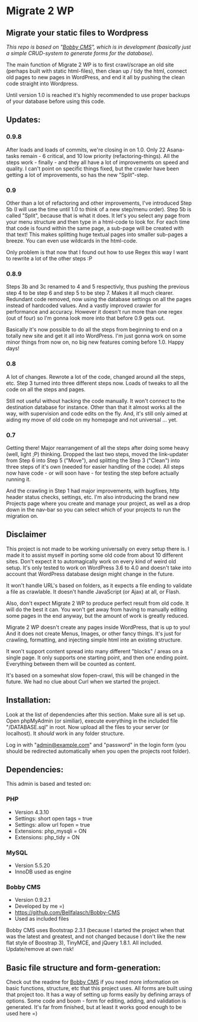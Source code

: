 Migrate 2 WP
================

Migrate your static files to Wordpress
------------------

*This repo is based on "[Bobby CMS](https://github.com/Bellfalasch/Bobby-CMS)", which is in development (basically just a simple CRUD-system to generate forms for the database).*

The main function of Migrate 2 WP is to first crawl/scrape an old site (perhaps built with static html-files), then clean up / tidy the html, connect old pages to new pages in WordPress, and end it all by pushing the clean code straight into Wordpress.

Until version 1.0 is reached it's highly recommended to use proper backups of your database before using this code.

Updates:
----------------

### 0.9.8

After loads and loads of commits, we're closing in on 1.0. Only 22 Asana-tasks remain - 6 critical, and 10 low priority (refactoring-things). All the steps work - finally - and they all have a lot of improvements on speed and quality. I can't point on specific things fixed, but the crawler have been getting a lot of improvements, so has the new "Split"-step.

### 0.9

Other than a lot of refactoring and other improvements, I've introduced Step 5b (I will use the time until 1.0 to think of a new step/menu order). Step 5b is called "Split", because that is what it does. It let's you select any page from your menu structure and then type in a html-code to look for. For each time that code is found within the same page, a sub-page will be created with that text! This makes splitting huge textual pages into smaller sub-pages a breeze. You can even use wildcards in the html-code.

Only problem is that now that I found out how to use Regex this way I want to rewrite a lot of the other steps :P

### 0.8.9

Steps 3b and 3c renamed to 4 and 5 respectivly, thus pushing the previous step 4 to be step 6 and step 5 to be step 7. Makes it all much clearer. Redundant code removed, now using the database settings on all the pages instead of hardcoded values. And a vastly improved crawler for performance and accuracy. However it doesn't run more than one regex (out of four) so I'm gonna look more into that before 0.9 gets out.

Basically it's now possible to do all the steps from beginning to end on a totally new site and get it all into WordPress. I'm just gonna work on some minor things from now on, no big new features coming before 1.0. Happy days!

### 0.8

A lot of changes. Rewrote a lot of the code, changed around all the steps, etc. Step 3 turned into three different steps now. Loads of tweaks to all the code on all the steps and pages.

Still not useful without hacking the code manually. It won't connect to the destination database for instance. Other than that it almost works all the way, with supervision and code edits on the fly. And, it's still only aimed at aiding my move of old code on my homepage and not universal ... yet.

### 0.7
Getting there! Major rearrangement of all the steps after doing some heavy (well, light ;P) thinking. Dropped the last two steps, moved the link-updater from Step 6 into Step 5 ("Move"), and splitting the Step 3 ("Clean") into three steps of it's own (needed for easier handling of the code). All steps now have code - or will soon have - for testing the step before actually running it.

And the crawling in Step 1 had major improvements, with bugfixes, http header status checks, settings, etc. I'm also introducing the brand new Projects page where you create and manage your project, as well as a drop down in the nav-bar so you can select which of your projects to run the migration on.


Disclaimer
----------------

This project is not made to be working universally on every setup there is. I made it to assist myself in porting some old code from about 10 different sites. Don't expect it to automagically work on every kind of weird old setup. It's only tested to work on WordPress 3.6 to 4.0 and doesn't take into account that WordPress database design might change in the future.

It won't handle URL's based on folders, as it expects a file ending to validate a file as crawlable. It doesn't handle JavaScript (or Ajax) at all, or Flash.

Also, don't expect Migrate 2 WP to produce perfect result from old code. It will do the best it can. You won't get away from having to manually editing some pages in the end anyway, but the amount of work is greatly reduced.

Migrate 2 WP doesn't create any pages inside WordPress, that is up to you! And it does not create Menus, Images, or other fancy things. It's just for crawling, formatting, and injecting simple html inte an existing structure.

It won't support content spread into many different "blocks" / areas on a single page. It only supports one starting point, and then one ending point. Everything between them will be counted as content.

It's based on a somewhat slow fopen-crawl, this will be changed in the future. We had no clue about Curl when we started the project.


Installation:
----------------

Look at the list of dependencies after this section. Make sure all is set up. Open phpMyAdmin (or similiar), execute everything in the included file "/DATABASE.sql" in root. Now upload all the files to your server (or localhost). It *should* work in any folder structure.

Log in with "admin@example.com" and "password" in the login form (you should be redirected automatically when you open the projects root folder).


Dependencies:
----------------

This admin is based and tested on: 

### PHP
* Version 4.3.10
* Settings: short open tags = true
* Settings: allow url fopen = true
* Extensions: php_mysqli = ON
* Extensions: php_tidy = ON

### MySQL
* Version 5.5.20
* InnoDB used as engine

### Bobby CMS
* Version 0.9.2.1
* Developed by me =)
* https://github.com/Bellfalasch/Bobby-CMS
* Used as included files

Bobby CMS uses Bootstrap 2.3.1 (because I started the project when that was the latest and greatest, and not changed because I don't like the new flat style of Boostrap 3), TinyMCE, and jQuery 1.8.1. All included. Update/remove at own risk!


Basic file structure and form-generation:
----------------

Check out the readme for [Bobby CMS](https://github.com/Bellfalasch/Bobby-CMS) if you need more information on basic functions, structure, etc that this project uses. All forms are built using that project too. It has a way of setting up forms easily by defining arrays of options. Some code and boom - form for editing, adding, and validation is generated. It's far from finished, but at least it works good enough to be used here =)
